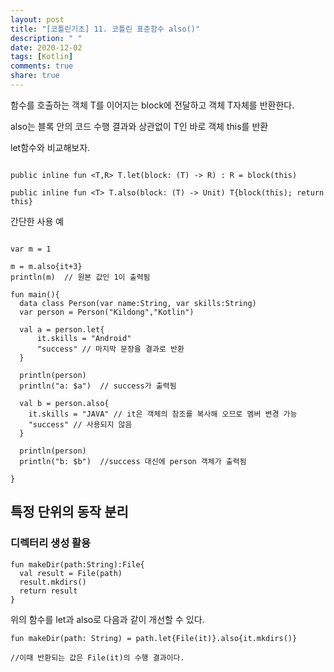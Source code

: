 ```yaml
---
layout: post
title: "[코틀린기초] 11. 코틀린 표준함수 also()"
description: " "
date: 2020-12-02
tags: [Kotlin]
comments: true
share: true
--- 
```

  
함수를 호출하는 객체 T를 이어지는 block에 전달하고 객체 T자체를 반환한다.

also는 블록 안의 코드 수행 결과와 상관없이 T인 바로 객체 this를 반환

let함수와 비교해보자.

```

public inline fun <T,R> T.let(block: (T) -> R) : R = block(this)

public inline fun <T> T.also(block: (T) -> Unit) T{block(this); return this}

```

간단한 사용 예

```

var m = 1

m = m.also{it+3}
println(m)  // 원본 값인 1이 출력됨

```


```
fun main(){
  data class Person(var name:String, var skills:String)
  var person = Person("Kildong","Kotlin")
  
  val a = person.let{
      it.skills = "Android"
      "success" // 마지막 문장을 결과로 반환
  }
  
  println(person)
  println("a: $a")  // success가 출력됨
  
  val b = person.also{
    it.skills = "JAVA" // it은 객체의 참조를 복사해 오므로 멤버 변경 가능
    "success" // 사용되지 않음
  }
  
  println(person)
  println("b: $b")  //success 대신에 person 객체가 출력됨
  
}

```


## 특정 단위의 동작 분리  

### 디렉터리 생성 활용  

```
fun makeDir(path:String):File{
  val result = File(path)
  result.mkdirs()
  return result
}
```

위의 함수를 let과 also로 다음과 같이 개선할 수 있다.  

```
fun makeDir(path: String) = path.let{File(it)}.also{it.mkdirs()}

//이때 반환되는 값은 File(it)의 수행 결과이다.
```
